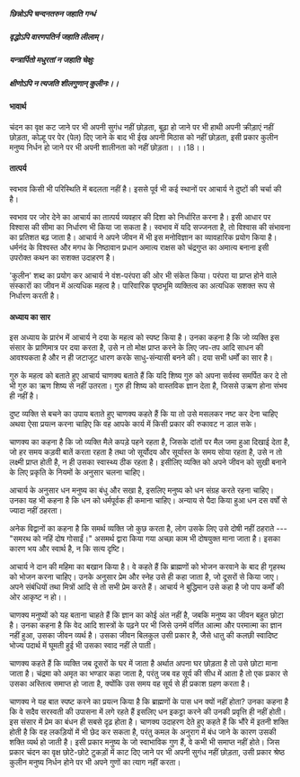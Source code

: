 ##### छिन्नोऽपि चन्दनतरुन जहाति गन्धं
##### वृद्धोऽपि वारणपतिर्न जहाति लीलाम्। 
##### यन्त्रार्पितो मधुरतां न जहाति चेक्षुः
##### क्षीणोऽपि न त्यजति शीलगुणान् कुलीनः।। 

#### भावार्थ

चंदन का वृक्ष कट जाने पर भी अपनी सुगंध नहीं छोड़ता, बूढ़ा हो जाने पर भी हाथी अपनी क्रीड़ाएं नहीं छोड़ता, कोल्हू पर पेर (पेल) दिए जाने के बाद भी ईख अपनी मिठास को नहीं छोड़ता, इसी प्रकार कुलीन मनुष्य निर्धन हो जाने पर भी अपनी शालीनता को नहीं छोड़ता। ।।18।।

#### तात्पर्य

स्वभाव किसी भी परिस्थिति में बदलता नहीं है। इससे पूर्व भी कई स्थानों पर आचार्य ने दुष्टों की चर्चा की है।

स्वभाव पर जोर देने का आचार्य का तात्पर्य व्यवहार की दिशा को निर्धारित करना है। इसी आधार पर विश्वास की सीमा का निर्धारण भी किया जा सकता है। स्वभाव में यदि सज्जनता है, तो विश्वास की संभावना का प्रतिशत बढ़ जाता है। आचार्य ने अपने जीवन में भी इस मनोविज्ञान का व्यावहारिक प्रयोग किया है। धर्मनंद के विश्वस्त और मगध के निष्ठावान प्रधान अमात्य राक्षस को चंद्रगुप्त का अमात्य बनाना इसी उपरोक्त कथन का सशक्त उदाहरण है।

'कुलीन' शब्द का प्रयोग कर आचार्य ने वंश-परंपरा की ओर भी संकेत किया। परंपरा या प्राप्त होने वाले संस्कारों का जीवन में अत्यधिक महत्व है। पारिवारिक पृष्ठभूमि व्यक्तित्व का अत्यधिक सशक्त रूप से निर्धारण करती है।

#### अध्याय का सार

इस अध्याय के प्रारंभ में आचार्य ने दया के महत्व को स्पष्ट किया है। उनका कहना है कि जो व्यक्ति इस संसार के प्राणिमात्र पर दया करता है, उसे न तो मोक्ष प्राप्त करने के लिए जप-तप आदि साधन की आवश्यकता है और न ही जटाजूट धारण करके साधु-संन्यासी बनने की। दया सभी धर्मों का सार है।

गुरु के महत्व को बताते हुए आचार्य चाणक्य बताते हैं कि यदि शिष्य गुरु को अपना सर्वस्व समर्पित कर दे तो भी गुरु का ऋण शिष्य से नहीं उतरता। गुरु ही शिष्य को वास्तविक ज्ञान देता है, जिससे उऋण होना संभव ही नहीं है।

दुष्ट व्यक्ति से बचने का उपाय बताते हुए चाणक्य कहते हैं कि या तो उसे मसलकर नष्ट कर देना चाहिए अथवा ऐसा प्रयत्न करना चाहिए कि वह आपके कार्य में किसी प्रकार की रुकावट न डाल सके।

चाणक्य का कहना है कि जो व्यक्ति मैले कपड़े पहने रहता है, जिसके दांतों पर मैल जमा हुआ दिखाई देता है, जो हर समय कड़वी बातें करता रहता है तथा जो सूर्योदय और सूर्यास्त के समय सोया रहता है, उसे न तो लक्ष्मी प्राप्त होती है, न ही उसका स्वास्थ्य ठीक रहता है। इसीलिए व्यक्ति को अपने जीवन को सुखी बनाने के लिए प्रकृति के नियमों के अनुसार चलना चाहिए।

आचार्य के अनुसार धन मनुष्य का बंधु और सखा है, इसलिए मनुष्य को धन संग्रह करते रहना चाहिए। उनका यह भी कहना है कि धन को धर्मपूर्वक ही कमाना चाहिए। अन्याय से पैदा किया हुआ धन दस वर्षों से ज्यादा नहीं ठहरता।

अनेक विद्वानों का कहना है कि समर्थ व्यक्ति जो कुछ करता है, लोग उसके लिए उसे दोषी नहीं ठहराते --- "समरथ को नहिं दोष गोसाईं।" असमर्थ द्वारा किया गया अच्छा काम भी दोषयुक्त माना जाता है। इसका कारण भय और स्वार्थ है, न कि सत्य दृष्टि।

आचार्य ने दान की महिमा का बखान किया है। वे कहते हैं कि ब्राह्मणों को भोजन करवाने के बाद ही गृहस्थ को भोजन करना चाहिए। उनके अनुसार प्रेम और स्नेह उसे ही कहा जाता है, जो दूसरों से किया जाए। अपने संबंधियों तथा मित्रों आदि से तो सभी प्रेम करते हैं। आचार्य ने बुद्धिमान उसे कहा है जो पाप कर्मों की ओर आकृष्ट न हो।।

चाणक्य मनुष्यों को यह बताना चाहते हैं कि ज्ञान का कोई अंत नहीं है, जबकि मनुष्य का जीवन बहुत छोटा है। उनका कहना है कि वेद आदि शास्त्रों के पढ़ने पर भी जिसे उनमें वर्णित आत्मा और परमात्मा का ज्ञान नहीं हुआ, उसका जीवन व्यर्थ है। उसका जीवन बिलकुल उसी प्रकार है, जैसे धातु की कलछी स्वादिष्ट भोज्य पदार्थ में घूमती हुई भी उसका स्वाद नहीं ले पाती।

चाणक्य कहते हैं कि व्यक्ति जब दूसरों के घर में जाता है अर्थात अपना घर छोड़ता है तो उसे छोटा माना जाता है। चंद्रमा को अमृत का भण्डार कहा जाता है, परंतु जब वह सूर्य की सीध में आता है तो एक प्रकार से उसका अस्तित्व समाप्त हो जाता है, क्योंकि उस समय वह सूर्य से ही प्रकाश ग्रहण करता है।

चाणक्य ने यह बात स्पष्ट करने का प्रयत्न किया है कि ब्राह्मणों के पास धन क्यों नहीं होता? उनका कहना है कि वे सदैव सरस्वती की उपासना में लगे रहते हैं इसलिए धन इकट्ठा करने की उनकी प्रवृत्ति ही नहीं होती। इस संसार में प्रेम का बंधन ही सबसे दृढ़ होता है। चाणक्य उदाहरण देते हुए कहते हैं कि भौंरे में इतनी शक्ति होती है कि वह लकड़ियों में भी छेद कर सकता है, परंतु कमल के अनुराग में बंध जाने के कारण उसकी शक्ति व्यर्थ हो जाती है। इसी प्रकार मनुष्य के जो स्वाभाविक गुण हैं, वे कभी भी समाप्त नहीं होते। जिस प्रकार चंदन का वृक्ष छोटे-छोटे टुकड़ों में काट दिए जाने पर भी अपनी सुगंध नहीं छोड़ता, उसी प्रकार श्रेष्ठ कुलीन मनुष्य निर्धन होने पर भी अपने गुणों का त्याग नहीं करता।
